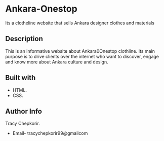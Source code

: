 # Ankara-Onestop
Its a clotheline website that sells Ankara designer clothes and  materials
## Description
This is an informative website about Ankara0Onestop clothline. Its main purpose is to drive clients over the internet who want to discover, engage and know more about Ankara culture and design.
##  Built with
* HTML.
* CSS.
## Author Info
Tracy Chepkorir.
* Email- tracychepkorir99@gmailcom
